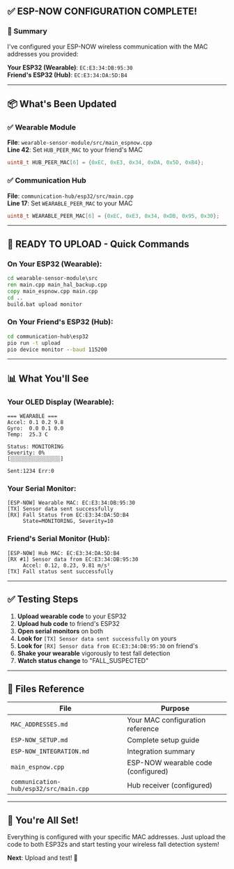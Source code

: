 ## ✅ ESP-NOW CONFIGURATION COMPLETE!

### 🎯 Summary

I've configured your ESP-NOW wireless communication with the MAC addresses you provided:

**Your ESP32 (Wearable)**: `EC:E3:34:DB:95:30`  
**Friend's ESP32 (Hub)**: `EC:E3:34:DA:5D:B4`

---

## 📦 What's Been Updated

### ✅ Wearable Module
**File**: `wearable-sensor-module/src/main_espnow.cpp`  
**Line 42**: Set `HUB_PEER_MAC` to your friend's MAC
```cpp
uint8_t HUB_PEER_MAC[6] = {0xEC, 0xE3, 0x34, 0xDA, 0x5D, 0xB4};
```

### ✅ Communication Hub
**File**: `communication-hub/esp32/src/main.cpp`  
**Line 17**: Set `WEARABLE_PEER_MAC` to your MAC
```cpp
uint8_t WEARABLE_PEER_MAC[6] = {0xEC, 0xE3, 0x34, 0xDB, 0x95, 0x30};
```

---

## 🚀 READY TO UPLOAD - Quick Commands

### On Your ESP32 (Wearable):

```cmd
cd wearable-sensor-module\src
ren main.cpp main_hal_backup.cpp
copy main_espnow.cpp main.cpp
cd ..
build.bat upload monitor
```

### On Your Friend's ESP32 (Hub):

```cmd
cd communication-hub\esp32
pio run -t upload
pio device monitor --baud 115200
```

---

## 📊 What You'll See

### Your OLED Display (Wearable):
```
=== WEARABLE ===
Accel: 0.1 0.2 9.8
Gyro:  0.0 0.1 0.0
Temp:  25.3 C

Status: MONITORING
Severity: 0%
[░░░░░░░░░░░░░░░░]

Sent:1234 Err:0
```

### Your Serial Monitor:
```
[ESP-NOW] Wearable MAC: EC:E3:34:DB:95:30
[TX] Sensor data sent successfully
[RX] Fall Status from EC:E3:34:DA:5D:B4
     State=MONITORING, Severity=10
```

### Friend's Serial Monitor (Hub):
```
[ESP-NOW] Hub MAC: EC:E3:34:DA:5D:B4
[RX #1] Sensor data from EC:E3:34:DB:95:30
     Accel: 0.12, 0.23, 9.81 m/s²
[TX] Fall status sent successfully
```

---

## ✅ Testing Steps

1. **Upload wearable code** to your ESP32
2. **Upload hub code** to friend's ESP32 
3. **Open serial monitors** on both
4. **Look for** `[TX] Sensor data sent successfully` on yours
5. **Look for** `[RX] Sensor data from EC:E3:34:DB:95:30` on friend's
6. **Shake your wearable** vigorously to test fall detection
7. **Watch status change** to "FALL_SUSPECTED"

---

## 📁 Files Reference

| File | Purpose |
|------|---------|
| `MAC_ADDRESSES.md` | Your MAC configuration reference |
| `ESP-NOW_SETUP.md` | Complete setup guide |
| `ESP-NOW_INTEGRATION.md` | Integration summary |
| `main_espnow.cpp` | ESP-NOW wearable code (configured) |
| `communication-hub/esp32/src/main.cpp` | Hub receiver (configured) |

---

## 🎉 You're All Set!

Everything is configured with your specific MAC addresses. Just upload the code to both ESP32s and start testing your wireless fall detection system!

**Next**: Upload and test! 🚀
